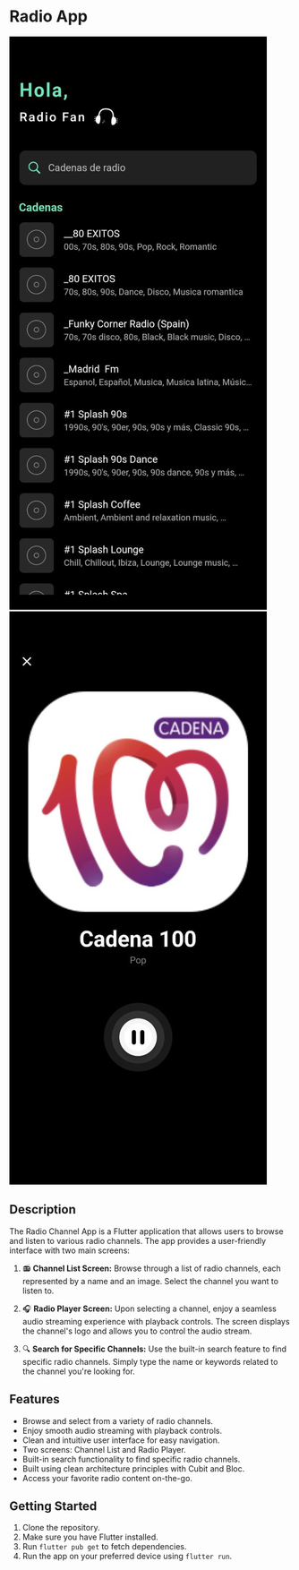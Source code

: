 # Radio App

![Channel List](assets/screenshots/channel_list.jpg)
![Radio Player](assets/screenshots/radio_player.jpg)

## Description

The Radio Channel App is a Flutter application that allows users to browse and listen to various radio channels. The app provides a user-friendly interface with two main screens:

1. 📻 **Channel List Screen:** Browse through a list of radio channels, each represented by a name and an image. Select the channel you want to listen to.

2. 🎧 **Radio Player Screen:** Upon selecting a channel, enjoy a seamless audio streaming experience with playback controls. The screen displays the channel's logo and allows you to control the audio stream.

3. 🔍 **Search for Specific Channels:** Use the built-in search feature to find specific radio channels. Simply type the name or keywords related to the channel you're looking for.

## Features

- Browse and select from a variety of radio channels.
- Enjoy smooth audio streaming with playback controls.
- Clean and intuitive user interface for easy navigation.
- Two screens: Channel List and Radio Player.
- Built-in search functionality to find specific radio channels.
- Built using clean architecture principles with Cubit and Bloc.
- Access your favorite radio content on-the-go.

## Getting Started

1. Clone the repository.
2. Make sure you have Flutter installed.
3. Run `flutter pub get` to fetch dependencies.
4. Run the app on your preferred device using `flutter run`.
